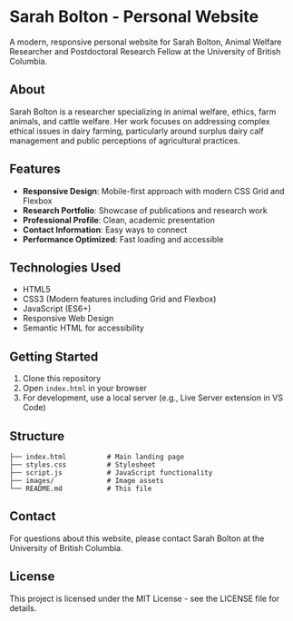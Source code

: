 # Sarah Bolton - Personal Website

A modern, responsive personal website for Sarah Bolton, Animal Welfare Researcher and Postdoctoral Research Fellow at the University of British Columbia.

## About

Sarah Bolton is a researcher specializing in animal welfare, ethics, farm animals, and cattle welfare. Her work focuses on addressing complex ethical issues in dairy farming, particularly around surplus dairy calf management and public perceptions of agricultural practices.

## Features

- **Responsive Design**: Mobile-first approach with modern CSS Grid and Flexbox
- **Research Portfolio**: Showcase of publications and research work
- **Professional Profile**: Clean, academic presentation
- **Contact Information**: Easy ways to connect
- **Performance Optimized**: Fast loading and accessible

## Technologies Used

- HTML5
- CSS3 (Modern features including Grid and Flexbox)
- JavaScript (ES6+)
- Responsive Web Design
- Semantic HTML for accessibility

## Getting Started

1. Clone this repository
2. Open `index.html` in your browser
3. For development, use a local server (e.g., Live Server extension in VS Code)

## Structure

```
├── index.html          # Main landing page
├── styles.css          # Stylesheet
├── script.js           # JavaScript functionality
├── images/             # Image assets
└── README.md           # This file
```

## Contact

For questions about this website, please contact Sarah Bolton at the University of British Columbia.

## License

This project is licensed under the MIT License - see the LICENSE file for details. 